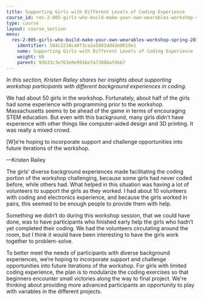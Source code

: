 ```yaml
---
title: Supporting Girls with Different Levels of Coding Experience
course_id: res-2-005-girls-who-build-make-your-own-wearables-workshop-spring-2015
type: course
layout: course_section
menu:
  res-2-005-girls-who-build-make-your-own-wearables-workshop-spring-2015:
    identifier: 584c2218ca0f3ca2a5801dd42e0019e1
    name: Supporting Girls with Different Levels of Coding Experience
    weight: 60
    parent: 93633c3e763e0e991be7a7388bafdbb7
---
```

_In this section, Kristen Railey shares her insights about supporting workshop participants with different background experiences in coding._

We had about 50 girls in the workshop. Fortunately, about half of the girls had some experience with programming prior to the workshop. Massachusetts seems to be ahead of the game in terms of encouraging STEM education. But even with this background, many girls didn’t have experience with other things like computer-aided design and 3D printing. It was really a mixed crowd.

\[W\]e’re hoping to incorporate support and challenge opportunities into future iterations of the workshop.

—Kristen Railey

The girls’ diverse background experiences made facilitating the coding portion of the workshop challenging, because some girls had never coded before, while others had. What helped in this situation was having a lot of volunteers to support the girls as they worked. I had about 10 volunteers with coding and electronics experience, and because the girls worked in pairs, this seemed to be enough people to provide them with help.

Something we didn’t do during this workshop session, that we could have done, was to have participants who finished early help the girls who hadn’t yet completed their coding. We had the volunteers circulating around the room, but I think it would have been interesting to have the girls work together to problem-solve.

To better meet the needs of participants with diverse background experiences, we’re hoping to incorporate support and challenge opportunities into future iterations of the workshop. For girls with limited coding experience, the plan is to modularize the coding exercises so that beginners encounter small victories along the way to final project. We're thinking about providing more advanced participants an opportunity to play with variables in the different projects.